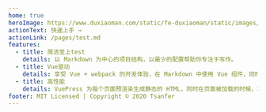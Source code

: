 ```yaml
---
home: true
heroImage: https://www.duxiaoman.com/static/fe-duxiaoman/static/images/logo.png
actionText: 快速上手 →
actionLink: /pages/test.md
features:
  - title: 简洁至上test
    details: 以 Markdown 为中心的项目结构，以最少的配置帮助你专注于写作。
  - title: Vue驱动
    details: 享受 Vue + webpack 的开发体验，在 Markdown 中使用 Vue 组件，同时可以使用 Vue 来开发自定义主题。
  - title: 高性能
    details: VuePress 为每个页面预渲染生成静态的 HTML，同时在页面被加载的时候，将作为 SPA 运行。
footer: MIT Licensed | Copyright © 2020 Tsanfer
---
```




